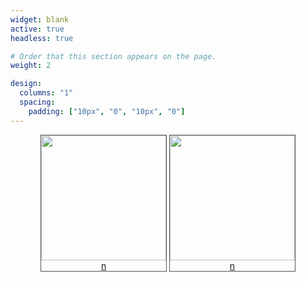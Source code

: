 ```yaml
---
widget: blank
active: true
headless: true

# Order that this section appears on the page.
weight: 2

design:
  columns: "1"
  spacing:
    padding: ["10px", "0", "10px", "0"]
---
```


<style type="text/css">
			.img-wrap, h1{
				text-align: center;
		  }
			.img-wrap a img{
 					display:block;
			}
			.img-wrap > a{
 					display:inline-block;
 					vertical-align: middle;
 					border: 1px solid #555
			}
</style>
<div class="img-wrap">
		<a href="#"><img src="http://informatique.umons.ac.be/staff/Tamines.Clement/resources/UMONS-EN-rvb.png" height="200">n</a>
		<a href="#"><img src="http://informatique.umons.ac.be/staff/Tamines.Clement/resources/fs_logo_en.svg" height="200">n</a>
</div>
<style type="text/css">
.image-wrapper2:first-of-type,.image-wrapper2:nth-child(1) {
    float: left;
}
.image-wrapper2:last-of-type,.image-wrapper2:nth-child(2) {
    float: right;
}
.image-wrapper2 {
    max-width: 50%;
}
.scale-image2 {
    width: 100%;
    height: auto;
}

<div class="image-wrapper2">
    <a href=""><img src="https://web.umons.ac.be/app/themes/umons/assets/img/layout/logo-prelude.svg" align="left" class="scale-image2"></a>
  </div>
  <div class="image-wrapper2">
    <a href=""><img src="http://informatique.umons.ac.be/staff/Tamines.Clement/resources/fs_logo_en.svg" align="right" class="scale-image2"></a>
</div>
